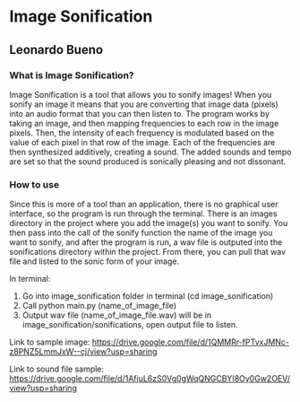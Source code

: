 # Image Sonification
## Leonardo Bueno

### What is Image Sonification?
Image Sonification is a tool that allows you to sonify images! When you sonify an image it means that you are converting that image data (pixels) into an audio format that you can then listen to. The program works by taking an image, and then mapping frequencies to each row in the image pixels. Then, the intensity of each frequency is modulated based on the value of each pixel in that row of the image. Each of the frequencies are then synthesized additively, creating a sound. The added sounds and tempo are set so that the sound produced is sonically pleasing and not dissonant.

### How to use
Since this is more of a tool than an application, there is no graphical user interface, so the program is run through the terminal. There is an images directory in the project where you add the image(s) you want to sonify. You then pass into the call of the sonify function the name of the image you want to sonify, and after the program is run, a wav file is outputed into the sonifications directory within the project. From there, you can pull that wav file and listed to the sonic form of your image.

In terminal:
  1. Go into image_sonification folder in terminal (cd image_sonification)
  2. Call python main.py (name_of_image_file)
  3. Output wav file (name_of_image_file.wav) will be in image_sonification/sonifications, open output file to listen.

Link to sample image: https://drive.google.com/file/d/1QMMRr-fPTvxJMNc-z8PNZ5LmmJxW--cj/view?usp=sharing

Link to sound file sample: https://drive.google.com/file/d/1AfjuL6zS0Vg0gWqQNGCBYI8Oy0Gw2OEV/view?usp=sharing
